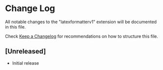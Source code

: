 # Change Log

All notable changes to the "latexformatterv1" extension will be documented in this file.

Check [Keep a Changelog](http://keepachangelog.com/) for recommendations on how to structure this file.

## [Unreleased]

- Initial release